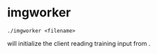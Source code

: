 # imgworker

    ./imgworker <filename>

will initialize the client reading training input from <filename>.
